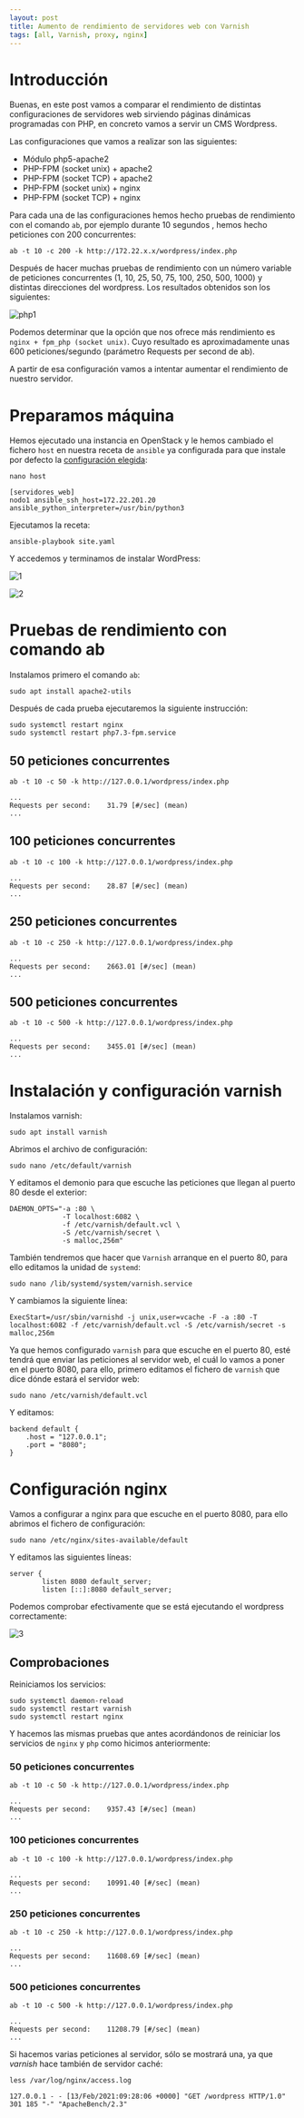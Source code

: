 ```yaml
---
layout: post
title: Aumento de rendimiento de servidores web con Varnish
tags: [all, Varnish, proxy, nginx]
---
```

# Introducción

Buenas, en este post vamos a comparar el rendimiento de distintas configuraciones de servidores web sirviendo páginas dinámicas programadas con PHP, en concreto vamos a servir un CMS Wordpress.

Las configuraciones que vamos a realizar son las siguientes:

- Módulo php5-apache2
- PHP-FPM (socket unix) + apache2
- PHP-FPM (socket TCP) + apache2
- PHP-FPM (socket unix) + nginx
- PHP-FPM (socket TCP) + nginx

Para cada una de las configuraciones hemos hecho pruebas de rendimiento con el comando `ab`, por ejemplo durante 10 segundos , hemos hecho peticiones con 200 concurrentes:

~~~
ab -t 10 -c 200 -k http://172.22.x.x/wordpress/index.php
~~~

Después de hacer muchas pruebas de rendimiento con un número variable de peticiones concurrentes (1, 10, 25, 50, 75, 100, 250, 500, 1000) y distintas direcciones del wordpress. Los resultados obtenidos son los siguientes:

![php1](/assets/img/posts/varnish/php1.png)

Podemos determinar que la opción que nos ofrece más rendimiento es `nginx + fpm_php (socket unix)`. Cuyo resultado es aproximadamente unas 600 peticiones/segundo (parámetro Requests per second de ab).

A partir de esa configuración vamos a intentar aumentar el rendimiento de nuestro servidor.

# Preparamos máquina

Hemos ejecutado una instancia en OpenStack y le hemos cambiado el fichero `host` en nuestra receta de `ansible` ya configurada para que instale por defecto la [configuración elegida](https://github.com/josedom24/ansible_nginx_fpm_php):

~~~
nano host

[servidores_web]
nodo1 ansible_ssh_host=172.22.201.20 ansible_python_interpreter=/usr/bin/python3
~~~

Ejecutamos la receta:

~~~
ansible-playbook site.yaml
~~~

Y accedemos y terminamos de instalar WordPress:

![1](/assets/img/posts/varnish/1.png)

![2](/assets/img/posts/varnish/2.png)

# Pruebas de rendimiento con comando ab

Instalamos primero el comando `ab`:

~~~
sudo apt install apache2-utils
~~~

Después de cada prueba ejecutaremos la siguiente instrucción:

~~~
sudo systemctl restart nginx
sudo systemctl restart php7.3-fpm.service
~~~

## 50 peticiones concurrentes

~~~
ab -t 10 -c 50 -k http://127.0.0.1/wordpress/index.php
~~~

~~~
...
Requests per second:    31.79 [#/sec] (mean)
...
~~~

## 100 peticiones concurrentes

~~~
ab -t 10 -c 100 -k http://127.0.0.1/wordpress/index.php
~~~

~~~
...
Requests per second:    28.87 [#/sec] (mean)
...
~~~

## 250 peticiones concurrentes

~~~
ab -t 10 -c 250 -k http://127.0.0.1/wordpress/index.php
~~~

~~~
...
Requests per second:    2663.01 [#/sec] (mean)
...
~~~

## 500 peticiones concurrentes

~~~
ab -t 10 -c 500 -k http://127.0.0.1/wordpress/index.php
~~~

~~~
...
Requests per second:    3455.01 [#/sec] (mean)
...
~~~

# Instalación y configuración varnish

Instalamos varnish:

~~~
sudo apt install varnish
~~~

Abrimos el archivo de configuración:

~~~
sudo nano /etc/default/varnish
~~~

Y editamos el demonio para que escuche las peticiones que llegan al puerto 80 desde el exterior:

~~~
DAEMON_OPTS="-a :80 \
             -T localhost:6082 \
             -f /etc/varnish/default.vcl \
             -S /etc/varnish/secret \
             -s malloc,256m"
~~~

También tendremos que hacer que `Varnish` arranque en el puerto 80, para ello editamos la unidad de `systemd`:

~~~
sudo nano /lib/systemd/system/varnish.service
~~~

Y cambiamos la siguiente línea:

~~~
ExecStart=/usr/sbin/varnishd -j unix,user=vcache -F -a :80 -T localhost:6082 -f /etc/varnish/default.vcl -S /etc/varnish/secret -s malloc,256m
~~~

Ya que hemos configurado `varnish` para que escuche en el puerto 80, esté tendrá que enviar las peticiones al servidor web, el cuál lo vamos a poner en el puerto 8080, para ello, primero editamos el fichero de `varnish` que dice dónde estará el servidor web:

~~~
sudo nano /etc/varnish/default.vcl
~~~

Y editamos:

~~~
backend default {
    .host = "127.0.0.1";
    .port = "8080";
}
~~~

# Configuración nginx

Vamos a configurar a nginx para que escuche en el puerto 8080, para ello abrimos el fichero de configuración:

~~~
sudo nano /etc/nginx/sites-available/default
~~~

Y editamos las siguientes líneas:

~~~
server {
        listen 8080 default_server;
        listen [::]:8080 default_server;
~~~

Podemos comprobar efectivamente que se está ejecutando el wordpress correctamente:

![3](/assets/img/posts/varnish/3.png)

## Comprobaciones

Reiniciamos los servicios:

~~~
sudo systemctl daemon-reload
sudo systemctl restart varnish
sudo systemctl restart nginx
~~~

Y hacemos las mismas pruebas que antes acordándonos de reiniciar los servicios de `nginx` y `php` como hicimos anteriormente:

### 50 peticiones concurrentes

~~~
ab -t 10 -c 50 -k http://127.0.0.1/wordpress/index.php
~~~

~~~
...
Requests per second:    9357.43 [#/sec] (mean)
...
~~~

### 100 peticiones concurrentes

~~~
ab -t 10 -c 100 -k http://127.0.0.1/wordpress/index.php
~~~

~~~
...
Requests per second:    10991.40 [#/sec] (mean)
...
~~~

### 250 peticiones concurrentes

~~~
ab -t 10 -c 250 -k http://127.0.0.1/wordpress/index.php
~~~

~~~
...
Requests per second:    11608.69 [#/sec] (mean)
...
~~~

### 500 peticiones concurrentes

~~~
ab -t 10 -c 500 -k http://127.0.0.1/wordpress/index.php
~~~

~~~
...
Requests per second:    11208.79 [#/sec] (mean)
...
~~~

Si hacemos varias peticiones al servidor, sólo se mostrará una, ya que _varnish_ hace también de servidor caché:

~~~
less /var/log/nginx/access.log

127.0.0.1 - - [13/Feb/2021:09:28:06 +0000] "GET /wordpress HTTP/1.0" 301 185 "-" "ApacheBench/2.3"
~~~